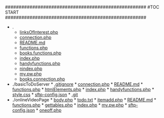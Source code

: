 



####################################################
#TOC START
####################################################
* .
    * [linksOfInterest.php](.\linksOfInterest.php)
    * [connection.php](.\connection.php)
    * [README.md](.\README.md)
    * [functions.php](.\functions.php)
    * [books.functions.php](.\books.functions.php)
    * [index.php](.\index.php)
    * [handyfunctions.php](.\handyfunctions.php)
    * [nindex.php](.\nindex.php)
    * [my.pw.php](.\my.pw.php)
    * [books.connection.php](.\books.connection.php)
* ./basicToDoServer
      * [.gitignore](./basicToDoServer\.gitignore)
      * [connection.php](./basicToDoServer\connection.php)
      * [README.md](./basicToDoServer\README.md)
      * [functions.php](./basicToDoServer\functions.php)
      * [htmlElements.php](./basicToDoServer\htmlElements.php)
      * [index.php](./basicToDoServer\index.php)
      * [handyfunctions.php](./basicToDoServer\handyfunctions.php)
      * [style.css](./basicToDoServer\style.css)
      * [sftp-config.json](./basicToDoServer\sftp-config.json)
      * [.git](./basicToDoServer\.git)
* ./onlineVideoPage
      * [body.php](./onlineVideoPage\body.php)
      * [todo.txt](./onlineVideoPage\todo.txt)
      * [itemadd.php](./onlineVideoPage\itemadd.php)
      * [README.md](./onlineVideoPage\README.md)
      * [functions.php](./onlineVideoPage\functions.php)
      * [gettables.php](./onlineVideoPage\gettables.php)
      * [index.php](./onlineVideoPage\index.php)
      * [my.pw.php](./onlineVideoPage\my.pw.php)
      * [sftp-config.json](./onlineVideoPage\sftp-config.json)
      * [oneoff.php](./onlineVideoPage\oneoff.php)
